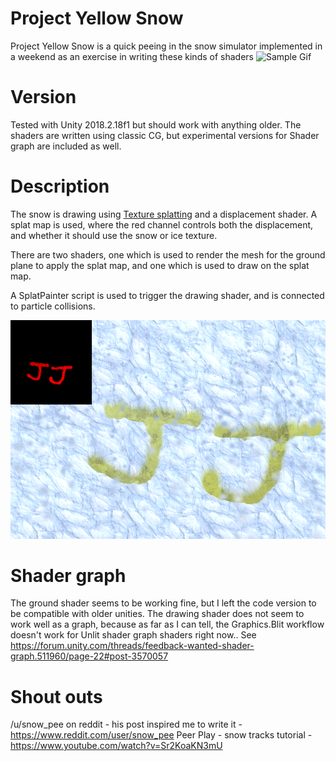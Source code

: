 # Project Yellow Snow
Project Yellow Snow is a quick peeing in the snow simulator implemented in a weekend as an exercise in writing these kinds of shaders
![Sample Gif](SampleGif.gif)

# Version
Tested with Unity 2018.2.18f1 but should work with anything older.
The shaders are written using classic CG, but experimental versions for Shader graph are included as well.

# Description
The snow is drawing using [Texture splatting](https://en.wikipedia.org/wiki/Texture_splatting) and a displacement shader. A splat map is used, where
the red channel controls both the displacement, and whether it should use the snow or ice texture.

There are two shaders, one which is used to render the mesh for the ground plane to apply the splat map, and one which is used to draw on the splat map.

A SplatPainter script is used to trigger the drawing shader, and is connected to particle collisions.

![Splat Sample](Sample.png)

# Shader graph
The ground shader seems to be working fine, but I left the code version to be compatible with older unities.
The drawing shader does not seem to work well as a graph, because as far as I can tell, the Graphics.Blit workflow doesn't work for Unlit shader graph shaders right now.. See https://forum.unity.com/threads/feedback-wanted-shader-graph.511960/page-22#post-3570057

# Shout outs
/u/snow_pee on reddit - his post inspired me to write it - https://www.reddit.com/user/snow_pee
Peer Play - snow tracks tutorial - https://www.youtube.com/watch?v=Sr2KoaKN3mU
